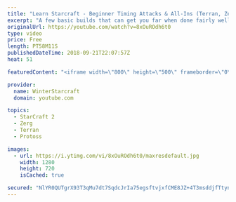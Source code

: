 ```yaml
---
title: "Learn Starcraft - Beginner Timing Attacks & All-Ins (Terran, Zerg & Protoss)"
excerpt: "A few basic builds that can get you far when done fairly well. Also important is how not to overextend and lose everything."
originalUrl: https://youtube.com/watch?v=8xOuROdh6t0
type: video
price: Free
length: PT58M11S
publishedDateTime: 2018-09-21T22:07:57Z
heat: 51

featuredContent: "<iframe width=\"800\" height=\"500\" frameborder=\"0\" src=\"https://www.youtube.com/embed/8xOuROdh6t0\" allow=\"accelerometer; autoplay; encrypted-media; gyroscope; picture-in-picture\" allowfullscreen></iframe>"

provider:
  name: WinterStarcraft
  domain: youtube.com

topics:
  - StarCraft 2
  - Zerg
  - Terran
  - Protoss

images:
  - url: https://i.ytimg.com/vi/8xOuROdh6t0/maxresdefault.jpg
    width: 1280
    height: 720
    isCached: true

secured: "NlYR0QUTgrX93T3qMu7dt7SqdcJrIa75egsftvjxfCME8JZ+4T3msddjfTtynOGKTWo/4tmmJBgBv78VhhE8u6aWfy98PQCALLFoMa+4lQoM+TNq9dDjJixlyts0yb6rotq/9o7klBrFpgCzMfG0I9SPjucmQHSi539RG6jc2S3UXuztx1zkScHuc4A0SndVeGPXNSGLTwGpiM1qhDZm+oCPxXGjTPbbZGHRcPLluj6htkdtibP1eLuPLTkA4UePtmzFqLF88HxTGVCK5QD22Tkpwq3mvC6U8PRHyxLwKL6hNJ5b5YyXDKbWSFfjqeQlapLacQGZKhxFusmAyGNQu2cSxqzZB36Mo0jzBPTfK/hYP/P8bA2Mzrd/gg8l6XcKSEwDo74YhI67JGJkc+0r89JJtc492/+YP+NmM5F2wP0=;WUwfnX/Mye5XfTgO56Oyuw=="
---
```


